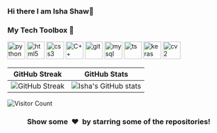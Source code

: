 ### Hi there I am Isha Shaw👋

<!--
**Isha307/Isha307** is a ✨ _special_ ✨ repository because its `README.md` (this file) appears on your GitHub profile.

Here are some ideas to get you started:

- 🔭 I’m currently working on ...
- 🌱 I’m currently learning ...
- 👯 I’m looking to collaborate on ...
- 🤔 I’m looking for help with ...
- 💬 Ask me about ...
- 📫 How to reach me: ...
- 😄 Pronouns: ...
- ⚡ Fun fact: ...
-->
### My Tech Toolbox 🧰

<p align="left">
<img src="https://cdn3.iconfinder.com/data/icons/logos-and-brands-adobe/512/267_Python-512.png" alt="python" width="40" height="40"/> 
<img src="https://upload.wikimedia.org/wikipedia/commons/thumb/6/61/HTML5_logo_and_wordmark.svg/512px-HTML5_logo_and_wordmark.svg.png" alt="html5" height="40"/> 
<img src="https://upload.wikimedia.org/wikipedia/commons/thumb/d/d5/CSS3_logo_and_wordmark.svg/1200px-CSS3_logo_and_wordmark.svg.png" alt="css3" height="40"/> 
<img src="https://i.pinimg.com/originals/99/f8/87/99f887833c475448723d3c9ac16c179b.png" alt="C++" width="40" height="40"/> 
<img src="https://www.vectorlogo.zone/logos/git-scm/git-scm-icon.svg" alt="git" width="40" height="40"/> 
<img src="https://i.pinimg.com/originals/50/f1/58/50f1582a95bdac10f1c3fa295c8b947b.png" alt="mysql" width="40" height="40"/>
<img src="https://img.shields.io/badge/--black?style=for-the-badge&amp;logo=tensorflow" alt="ts" width="40" height="40"/>
<img src="https://img.shields.io/badge/--black?style=for-the-badge&amp;logo=keras" alt="keras" width="40" height="40"/> 
<img src="https://img.shields.io/badge/--black?style=for-the-badge&amp;logo=opencv" alt="cv2" width="40" height="40"/>
</p>

| GitHub Streak | GitHub Stats|
| ----|-----|
| ![GitHub Streak](https://github-readme-streak-stats.herokuapp.com/?user=Isha307&show_icons=true&theme=redwhite) | ![Isha's GitHub stats](https://github-readme-stats.vercel.app/api/?username=Isha307&show_icons=true&theme=graywhite)|<img align="center" src="https://github-readme-stats.vercel.app/api/?username=Isha307&show_icons=true&theme=graywhite" />|


 ![Visitor Count](https://profile-counter.glitch.me/{ayushi7rawat}/count.svg)


[twitter]: https://twitter.com/ahsi307_
[gmail]: https://gmail.com
[linkedin]: https://www.linkedin.com/in/isha-shaw-24b4501a2/


<h3 align="center">Show some &nbsp;❤️&nbsp; by starring some of the repositories!</h3


